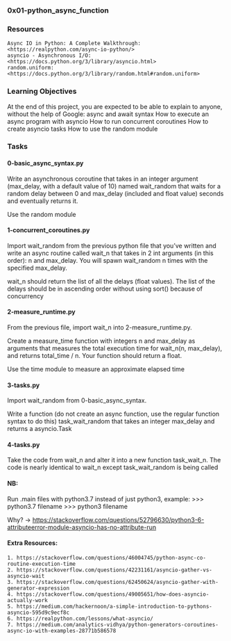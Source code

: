### 0x01-python_async_function

### Resources
    Async IO in Python: A Complete Walkthrough: <https://realpython.com/async-io-python/>
    asyncio - Asynchronous I/O: <https://docs.python.org/3/library/asyncio.html>
    random.uniform: <https://docs.python.org/3/library/random.html#random.uniform>

### Learning Objectives
At the end of this project, you are expected to be able to explain to anyone, without the help of Google:
    async and await syntax
    How to execute an async program with asyncio
    How to run concurrent coroutines
    How to create asyncio tasks
    How to use the random module

### Tasks
#### 0-basic_async_syntax.py
Write an asynchronous coroutine that takes in an integer argument (max_delay, with a default value of 10) named wait_random that waits for a random delay between 0 and max_delay (included and float value) seconds and eventually returns it.

Use the random module

#### 1-concurrent_coroutines.py
Import wait_random from the previous python file that you’ve written and write an async routine called wait_n that takes in 2 int arguments (in this order): n and max_delay. You will spawn wait_random n times with the specified max_delay.

wait_n should return the list of all the delays (float values). The list of the delays should be in ascending order without using sort() because of concurrency

#### 2-measure_runtime.py
From the previous file, import wait_n into 2-measure_runtime.py.

Create a measure_time function with integers n and max_delay as arguments that measures the total execution time for wait_n(n, max_delay), and returns total_time / n. Your function should return a float.

Use the time module to measure an approximate elapsed time

#### 3-tasks.py
Import wait_random from 0-basic_async_syntax.

Write a function (do not create an async function, use the regular function syntax to do this) task_wait_random that takes an integer max_delay and returns a asyncio.Task

#### 4-tasks.py
Take the code from wait_n and alter it into a new function task_wait_n. The code is nearly identical to wait_n except task_wait_random is being called


#### NB:
Run .main files with python3.7 instead of just python3, example:
	>>> python3.7 filename <correct>
	>>> python3 filename <avoid>

Why? -> https://stackoverflow.com/questions/52796630/python3-6-attributeerror-module-asyncio-has-no-attribute-run

#### Extra Resources:
    1. https://stackoverflow.com/questions/46004745/python-async-co-routine-execution-time
    2. https://stackoverflow.com/questions/42231161/asyncio-gather-vs-asyncio-wait
    3. https://stackoverflow.com/questions/62450624/asyncio-gather-with-generator-expression
    4. https://stackoverflow.com/questions/49005651/how-does-asyncio-actually-work
    5. https://medium.com/hackernoon/a-simple-introduction-to-pythons-asyncio-595d9c9ecf8c
    6. https://realpython.com/lessons/what-asyncio/
    7. https://medium.com/analytics-vidhya/python-generators-coroutines-async-io-with-examples-28771b586578
